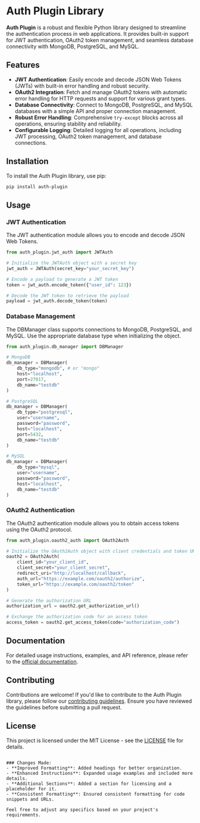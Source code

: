 # Auth Plugin Library

**Auth Plugin** is a robust and flexible Python library designed to streamline the authentication process in web applications. It provides built-in support for JWT authentication, OAuth2 token management, and seamless database connectivity with MongoDB, PostgreSQL, and MySQL.

## Features

- **JWT Authentication**: Easily encode and decode JSON Web Tokens (JWTs) with built-in error handling and robust security.
- **OAuth2 Integration**: Fetch and manage OAuth2 tokens with automatic error handling for HTTP requests and support for various grant types.
- **Database Connectivity**: Connect to MongoDB, PostgreSQL, and MySQL databases with a simple API and proper connection management.
- **Robust Error Handling**: Comprehensive `try-except` blocks across all operations, ensuring stability and reliability.
- **Configurable Logging**: Detailed logging for all operations, including JWT processing, OAuth2 token management, and database connections.

## Installation

To install the Auth Plugin library, use pip:

```bash
pip install auth-plugin
```

## Usage

### JWT Authentication

The JWT authentication module allows you to encode and decode JSON Web Tokens.

```python
from auth_plugin.jwt_auth import JWTAuth

# Initialize the JWTAuth object with a secret key
jwt_auth = JWTAuth(secret_key="your_secret_key")

# Encode a payload to generate a JWT token
token = jwt_auth.encode_token({"user_id": 123})

# Decode the JWT token to retrieve the payload
payload = jwt_auth.decode_token(token)
```

### Database Management

The DBManager class supports connections to MongoDB, PostgreSQL, and MySQL. Use the appropriate database type when initializing the object.

```python
from auth_plugin.db_manager import DBManager

# MongoDB
db_manager = DBManager(
    db_type="mongodb", # or "mongo"
    host="localhost",
    port=27017,
    db_name="testdb"
)

# PostgreSQL
db_manager = DBManager(
    db_type="postgresql",
    user="username",
    password="password",
    host="localhost",
    port=5432,
    db_name="testdb"
)

# MySQL
db_manager = DBManager(
    db_type="mysql",
    user="username",
    password="password",
    host="localhost",
    db_name="testdb"
)
```

### OAuth2 Authentication

The OAuth2 authentication module allows you to obtain access tokens using the OAuth2 protocol.

```python
from auth_plugin.oauth2_auth import OAuth2Auth

# Initialize the OAuth2Auth object with client credentials and token URL
oauth2 = OAuth2Auth(
    client_id="your_client_id",
    client_secret="your_client_secret",
    redirect_uri="http://localhost/callback",
    auth_url="https://example.com/oauth2/authorize",
    token_url="https://example.com/oauth2/token"
)

# Generate the authorization URL
authorization_url = oauth2.get_authorization_url()

# Exchange the authorization code for an access token
access_token = oauth2.get_access_token(code="authorization_code")
```

## Documentation

For detailed usage instructions, examples, and API reference, please refer to the [official documentation](https://github.com/viseshagarwal/auth-plugin).

## Contributing

Contributions are welcome! If you'd like to contribute to the Auth Plugin library, please follow our [contributing guidelines](https://github.com/viseshagarwal/auth-plugin). Ensure you have reviewed the guidelines before submitting a pull request.

## License

This project is licensed under the MIT License - see the [LICENSE](https://github.com/viseshagarwal/auth-plugin/LICENSE.md) file for details.

```

### Changes Made:
- **Improved Formatting**: Added headings for better organization.
- **Enhanced Instructions**: Expanded usage examples and included more details.
- **Additional Sections**: Added a section for licensing and a placeholder for it.
- **Consistent Formatting**: Ensured consistent formatting for code snippets and URLs.

Feel free to adjust any specifics based on your project's requirements.
```
